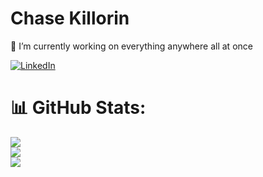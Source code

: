 # Chase Killorin
🔭 I’m currently working on everything anywhere all at once

[![LinkedIn](https://img.shields.io/badge/LinkedIn-%230077B5.svg?logo=linkedin&logoColor=white)](https://linkedin.com/in/chase-killorin-abc) 

# 📊 GitHub Stats:
![](https://github-readme-stats.vercel.app/api?username=chase1k&theme=gotham&hide_border=true&include_all_commits=true&count_private=false)<br/>
![](https://github-readme-streak-stats.herokuapp.com/?user=chase1k&theme=gotham&hide_border=true)<br/>
![](https://github-readme-stats.vercel.app/api/top-langs/?username=chase1k&theme=gotham&hide_border=true&include_all_commits=true&count_private=false&layout=compact)
  
<!-- Proudly created with GPRM ( https://gprm.itsvg.in ) -->
